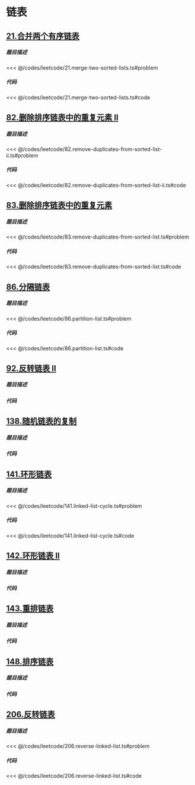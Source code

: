# 链表

## [21.合并两个有序链表](https://leetcode.cn/problems/merge-two-sorted-lists/description/)

##### 题目描述
<<< @/codes/leetcode/21.merge-two-sorted-lists.ts#problem
##### 代码
<<< @/codes/leetcode/21.merge-two-sorted-lists.ts#code

## [82.删除排序链表中的重复元素 II](https://leetcode.cn/problems/remove-duplicates-from-sorted-list-ii/description/)

##### 题目描述
<<< @/codes/leetcode/82.remove-duplicates-from-sorted-list-ii.ts#problem
##### 代码
<<< @/codes/leetcode/82.remove-duplicates-from-sorted-list-ii.ts#code


## [83.删除排序链表中的重复元素](https://leetcode.cn/problems/remove-duplicates-from-sorted-list/description/)

##### 题目描述
<<< @/codes/leetcode/83.remove-duplicates-from-sorted-list.ts#problem
##### 代码
<<< @/codes/leetcode/83.remove-duplicates-from-sorted-list.ts#code

## [86.分隔链表](https://leetcode.cn/problems/partition-list/description/)

##### 题目描述
<<< @/codes/leetcode/86.partition-list.ts#problem
##### 代码
<<< @/codes/leetcode/86.partition-list.ts#code


## [92.反转链表 II](https://leetcode.cn/problems/reverse-linked-list-ii/description/)

##### 题目描述

##### 代码


## [138.随机链表的复制](https://leetcode.cn/problems/copy-list-with-random-pointer/description/)

##### 题目描述

##### 代码


## [141.环形链表](https://leetcode.cn/problems/linked-list-cycle/description/)
##### 题目描述
<<< @/codes/leetcode/141.linked-list-cycle.ts#problem
##### 代码
<<< @/codes/leetcode/141.linked-list-cycle.ts#code


## [142.环形链表 II](https://leetcode.cn/problems/linked-list-cycle-ii/description/)

##### 题目描述

##### 代码


## [143.重排链表](https://leetcode.cn/problems/reorder-list/description/)

##### 题目描述

##### 代码


## [148.排序链表](https://leetcode.cn/problems/sort-list/description/)

##### 题目描述

##### 代码


## [206.反转链表](https://leetcode.cn/problems/reverse-linked-list/description/)
##### 题目描述
<<< @/codes/leetcode/206.reverse-linked-list.ts#problem
##### 代码
<<< @/codes/leetcode/206.reverse-linked-list.ts#code


